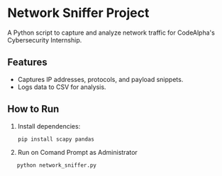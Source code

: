 # Network Sniffer Project
A Python script to capture and analyze network traffic for CodeAlpha's Cybersecurity Internship.

## Features
- Captures IP addresses, protocols, and payload snippets.
- Logs data to CSV for analysis.

## How to Run
1. Install dependencies:  
   ```bash
   pip install scapy pandas
2. Run on Comand Prompt as Administrator 
```bash
   python network_sniffer.py
